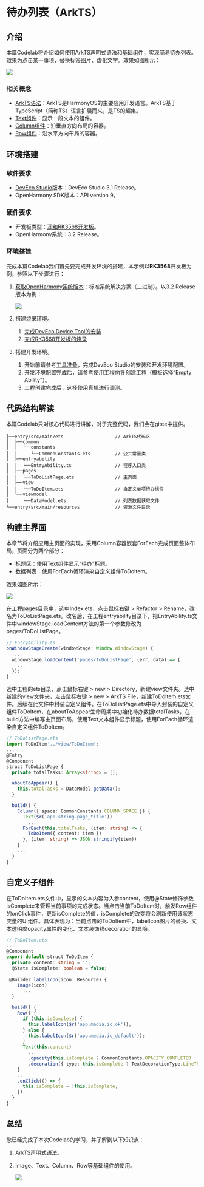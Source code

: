 # 待办列表（ArkTS）
## 介绍

本篇Codelab将介绍如何使用ArkTS声明式语法和基础组件，实现简易待办列表。效果为点击某一事项，替换标签图片、虚化文字。效果如图所示：

![](figures/zh-cn_image_0000001546095170.gif)

### 相关概念

-   [ArkTS语法](https://gitee.com/openharmony/docs/blob/master/zh-cn/application-dev/quick-start/arkts-get-started.md)：ArkTS是HarmonyOS的主要应用开发语言。ArkTS基于TypeScript（简称TS）语言扩展而来，是TS的超集。
-   [Text组件](https://gitee.com/openharmony/docs/blob/master/zh-cn/application-dev/reference/arkui-ts/ts-basic-components-text.md)：显示一段文本的组件。
-   [Column组件](https://gitee.com/openharmony/docs/blob/master/zh-cn/application-dev/reference/arkui-ts/ts-container-column.md)：沿垂直方向布局的容器。
-   [Row组件](https://gitee.com/openharmony/docs/blob/master/zh-cn/application-dev/reference/arkui-ts/ts-container-row.md)：沿水平方向布局的容器。

## 环境搭建

### 软件要求

-   [DevEco Studio](https://gitee.com/openharmony/docs/blob/master/zh-cn/application-dev/quick-start/start-overview.md#%E5%B7%A5%E5%85%B7%E5%87%86%E5%A4%87)版本：DevEco Studio 3.1 Release。
-   OpenHarmony SDK版本：API version 9。

### 硬件要求

-   开发板类型：[润和RK3568开发板](https://gitee.com/openharmony/docs/blob/master/zh-cn/device-dev/quick-start/quickstart-appendix-rk3568.md)。
-   OpenHarmony系统：3.2 Release。

### 环境搭建

完成本篇Codelab我们首先要完成开发环境的搭建，本示例以**RK3568**开发板为例，参照以下步骤进行：

1.  [获取OpenHarmony系统版本](https://gitee.com/openharmony/docs/blob/master/zh-cn/device-dev/get-code/sourcecode-acquire.md#%E8%8E%B7%E5%8F%96%E6%96%B9%E5%BC%8F3%E4%BB%8E%E9%95%9C%E5%83%8F%E7%AB%99%E7%82%B9%E8%8E%B7%E5%8F%96)：标准系统解决方案（二进制）。以3.2 Release版本为例：

    ![](figures/zh-cn_image_0000001569303293.png)

2.  搭建烧录环境。
    1. [完成DevEco Device Tool的安装](https://gitee.com/openharmony/docs/blob/master/zh-cn/device-dev/quick-start/quickstart-ide-env-win.md)
    2.  [完成RK3568开发板的烧录](https://gitee.com/openharmony/docs/blob/master/zh-cn/device-dev/quick-start/quickstart-ide-3568-burn.md)

3.  搭建开发环境。
    1.  开始前请参考[工具准备](https://gitee.com/openharmony/docs/blob/master/zh-cn/application-dev/quick-start/start-overview.md#%E5%B7%A5%E5%85%B7%E5%87%86%E5%A4%87)，完成DevEco Studio的安装和开发环境配置。
    2.  开发环境配置完成后，请参考[使用工程向导](https://gitee.com/openharmony/docs/blob/master/zh-cn/application-dev/quick-start/start-with-ets-stage.md#创建ets工程)创建工程（模板选择“Empty Ability”）。
    3.  工程创建完成后，选择使用[真机进行调测](https://gitee.com/openharmony/docs/blob/master/zh-cn/application-dev/quick-start/start-with-ets-stage.md#使用真机运行应用)。

## 代码结构解读

本篇Codelab只对核心代码进行讲解，对于完整代码，我们会在gitee中提供。

```
├──entry/src/main/ets                   // ArkTS代码区
│  ├──common
│  │  └──constants
│  │     └──CommonConstants.ets         // 公共常量类
│  ├──entryability
│  │  └──EntryAbility.ts                // 程序入口类
│  ├──pages
│  │  └──ToDoListPage.ets               // 主页面
│  ├──view
│  │  └──ToDoItem.ets                   // 自定义单项待办组件
│  └──viewmodel
│     └──DataModel.ets                  // 列表数据获取文件
└──entry/src/main/resources             // 资源文件目录
```
## 构建主界面

本章节将介绍应用主页面的实现，采用Column容器嵌套ForEach完成页面整体布局，页面分为两个部分：

-   标题区：使用Text组件显示“待办”标题。
-   数据列表：使用ForEach循环渲染自定义组件ToDoItem。

效果如图所示：

![](figures/zh-cn_image_0000001546254914.png)

在工程pages目录中，选中Index.ets，点击鼠标右键 \> Refactor \> Rename，改名为ToDoListPage.ets。改名后，在工程entryability目录下，把EntryAbility.ts文件中windowStage.loadContent方法的第一个参数修改为pages/ToDoListPage。

```typescript
// EntryAbility.ts
onWindowStageCreate(windowStage: Window.WindowStage) {
  ...
  windowStage.loadContent('pages/ToDoListPage', (err, data) => {
    ...
  });
}
```

选中工程的ets目录，点击鼠标右键 \> new \> Directory，新建view文件夹。选中新建的view文件夹，点击鼠标右键 \> new \> ArkTS File，新建ToDoItem.ets文件。后续在此文件中封装自定义组件。在ToDoListPage.ets中导入封装的自定义组件ToDoItem，在aboutToAppear生命周期中初始化待办数据totalTasks，在build方法中编写主页面布局，使用Text文本组件显示标题，使用ForEach循环渲染自定义组件ToDoItem。

```typescript
// ToDoListPage.ets
import ToDoItem'../view/ToDoItem';
...
@Entry
@Component
struct ToDoListPage {
  private totalTasks: Array<string> = [];

  aboutToAppear() {
    this.totalTasks = DataModel.getData();
  }

  build() {
    Column({ space: CommonConstants.COLUMN_SPACE }) {
      Text($r('app.string.page_title'))
        ...
      ForEach(this.totalTasks, (item: string) => {
        ToDoItem({ content: item })
      }, (item: string) => JSON.stringify(item))
    }
    ...
  }
}
```
## 自定义子组件

在ToDoItem.ets文件中，显示的文本内容为入参content，使用@State修饰参数isComplete来管理当前事项的完成状态。当点击当前ToDoItem时，触发Row组件的onClick事件，更新isComplete的值，isComplete的改变将会刷新使用该状态变量的UI组件。具体表现为：当前点击的ToDoItem中，labelIcon图片的替换、文本透明度opacity属性的变化、文本装饰线decoration的显隐。

```typescript
// ToDoItem.ets
...
@Component
export default struct ToDoItem {
  private content: string = '';
  @State isComplete: boolean = false;
  
 @Builder labelIcon(icon: Resource) {
    Image(icon)
      ...
  }

  build() {
    Row() {
      if (this.isComplete) {
        this.labelIcon($r('app.media.ic_ok'));
      } else {
        this.labelIcon($r('app.media.ic_default'));
      }
      Text(this.content)
        ...
        .opacity(this.isComplete ? CommonConstants.OPACITY_COMPLETED : CommonConstants.OPACITY_DEFAULT)
        .decoration({ type: this.isComplete ? TextDecorationType.LineThrough : TextDecorationType.None })
    }
    ...
    .onClick(() => {
      this.isComplete = !this.isComplete;
    })
  }
}
```
## 总结

您已经完成了本次Codelab的学习，并了解到以下知识点：

1.  ArkTS声明式语法。
2.  Image、Text、Column、Row等基础组件的使用。

    ![](figures/zh-cn_image_0000001596934629.gif)